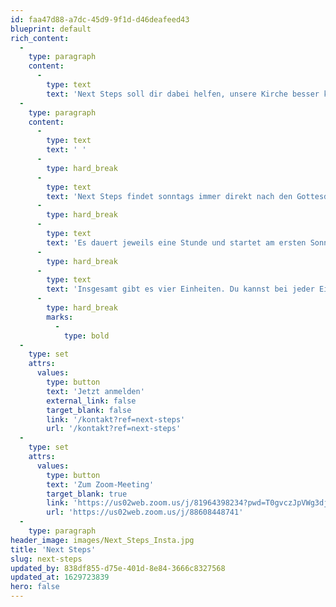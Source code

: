 ```yaml
---
id: faa47d88-a7dc-45d9-9f1d-d46deafeed43
blueprint: default
rich_content:
  -
    type: paragraph
    content:
      -
        type: text
        text: 'Next Steps soll dir dabei helfen, unsere Kirche besser kennen zu lernen und deine nächsten Schritte zu gehen - im Glauben zu wachsen, deine Bestimmung zu entdecken und ein unverzichtbarer Baustein in unserem Mosaik zu werden.'
  -
    type: paragraph
    content:
      -
        type: text
        text: ' '
      -
        type: hard_break
      -
        type: text
        text: 'Next Steps findet sonntags immer direkt nach den Gottesdiensten im Maritim Hotel statt. An allen Sonntagen, an denen wir Mosaik Family Gottesdienste per Livestream feiern, startet der Next Steps Kurs ab 18:00 per Zoom Link.'
      -
        type: hard_break
      -
        type: text
        text: 'Es dauert jeweils eine Stunde und startet am ersten Sonntag im Monat. '
      -
        type: hard_break
      -
        type: text
        text: 'Insgesamt gibt es vier Einheiten. Du kannst bei jeder Einheit einsteigen.'
      -
        type: hard_break
        marks:
          -
            type: bold
  -
    type: set
    attrs:
      values:
        type: button
        text: 'Jetzt anmelden'
        external_link: false
        target_blank: false
        link: '/kontakt?ref=next-steps'
        url: '/kontakt?ref=next-steps'
  -
    type: set
    attrs:
      values:
        type: button
        text: 'Zum Zoom-Meeting'
        target_blank: true
        link: 'https://us02web.zoom.us/j/81964398234?pwd=T0gvczJpVWg3djRhZWNjaGp2OFlvUT09'
        url: 'https://us02web.zoom.us/j/88608448741'
  -
    type: paragraph
header_image: images/Next_Steps_Insta.jpg
title: 'Next Steps'
slug: next-steps
updated_by: 838df855-d75e-401d-8e84-3666c8327568
updated_at: 1629723839
hero: false
---
```

